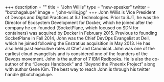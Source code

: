 +++
description = ""
title = "John Willis"
type = "new-speaker"
twitter = "botchagalupe"
image = "john-willis.jpg"
+++
John Willis is Vice President of Devops and Digital Practices at SJ Technologies. Prior to SJT, he was the Director of Ecosystem Development for Docker, which he joined after the company he co-founded (SocketPlane, which focused on SDN for containers) was acquired by Docker in February 2015. Previous to founding SocketPlane in Fall 2014, John was the Chief DevOps Evangelist at Dell, which he joined following the Enstratius acquisition in May 2013. He has also held past executive roles at Chef and Canonical. John was one of the earliest cloud evangelists and is considered one of the founders of the Devops movement. John is the author of 7 IBM Redbooks. He is also the co-author of the “Devops Handbook” and “Beyond the Phoenix Project” along with author Gene Kim. The best way to reach John is through his twitter handle @botchagalupe.